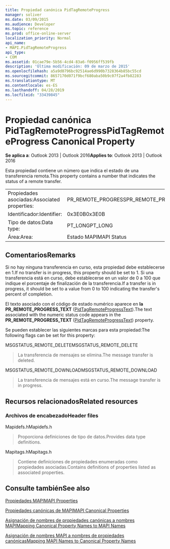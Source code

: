 ```yaml
---
title: Propiedad canónica PidTagRemoteProgress
manager: soliver
ms.date: 03/09/2015
ms.audience: Developer
ms.topic: reference
ms.prod: office-online-server
localization_priority: Normal
api_name:
- MAPI.PidTagRemoteProgress
api_type:
- COM
ms.assetid: 01cae79e-5b56-4cd4-83a6-f0956ff539fb
description: 'Última modificación: 09 de marzo de 2015'
ms.openlocfilehash: a5a9d0796bc92514ae6d990b7328364b85bc55cd
ms.sourcegitcommit: 8657170d071f9bcf680aba50b9c07f2a4fb82283
ms.translationtype: MT
ms.contentlocale: es-ES
ms.lasthandoff: 04/28/2019
ms.locfileid: "33439845"
---
```

# <a name="pidtagremoteprogress-canonical-property"></a><span data-ttu-id="db257-103">Propiedad canónica PidTagRemoteProgress</span><span class="sxs-lookup"><span data-stu-id="db257-103">PidTagRemoteProgress Canonical Property</span></span>

  
  
<span data-ttu-id="db257-104">**Se aplica a**: Outlook 2013 | Outlook 2016</span><span class="sxs-lookup"><span data-stu-id="db257-104">**Applies to**: Outlook 2013 | Outlook 2016</span></span> 
  
<span data-ttu-id="db257-105">Esta propiedad contiene un número que indica el estado de una transferencia remota.</span><span class="sxs-lookup"><span data-stu-id="db257-105">This property contains a number that indicates the status of a remote transfer.</span></span>
  
|||
|:-----|:-----|
|<span data-ttu-id="db257-106">Propiedades asociadas:</span><span class="sxs-lookup"><span data-stu-id="db257-106">Associated properties:</span></span>  <br/> |<span data-ttu-id="db257-107">PR_REMOTE_PROGRESS</span><span class="sxs-lookup"><span data-stu-id="db257-107">PR_REMOTE_PROGRESS</span></span>  <br/> |
|<span data-ttu-id="db257-108">Identificador:</span><span class="sxs-lookup"><span data-stu-id="db257-108">Identifier:</span></span>  <br/> |<span data-ttu-id="db257-109">0x3E0B</span><span class="sxs-lookup"><span data-stu-id="db257-109">0x3E0B</span></span>  <br/> |
|<span data-ttu-id="db257-110">Tipo de datos:</span><span class="sxs-lookup"><span data-stu-id="db257-110">Data type:</span></span>  <br/> |<span data-ttu-id="db257-111">PT_LONG</span><span class="sxs-lookup"><span data-stu-id="db257-111">PT_LONG</span></span>  <br/> |
|<span data-ttu-id="db257-112">Área:</span><span class="sxs-lookup"><span data-stu-id="db257-112">Area:</span></span>  <br/> |<span data-ttu-id="db257-113">Estado MAPI</span><span class="sxs-lookup"><span data-stu-id="db257-113">MAPI Status</span></span>  <br/> |
   
## <a name="remarks"></a><span data-ttu-id="db257-114">Comentarios</span><span class="sxs-lookup"><span data-stu-id="db257-114">Remarks</span></span>

<span data-ttu-id="db257-115">Si no hay ninguna transferencia en curso, esta propiedad debe establecerse en 1.</span><span class="sxs-lookup"><span data-stu-id="db257-115">If no transfer is in progress, this property should be set to 1.</span></span> <span data-ttu-id="db257-116">Si una transferencia está en curso, debe establecerse en un valor de 0 a 100 que indique el porcentaje de finalización de la transferencia.</span><span class="sxs-lookup"><span data-stu-id="db257-116">If a transfer is in progress, it should be set to a value from 0 to 100 indicating the transfer's percent of completion.</span></span>
  
<span data-ttu-id="db257-117">El texto asociado con el código de estado numérico aparece en **la PR_REMOTE_PROGRESS_TEXT** ([PidTagRemoteProgressText](pidtagremoteprogresstext-canonical-property.md)).</span><span class="sxs-lookup"><span data-stu-id="db257-117">The text associated with the numeric status code appears in the **PR_REMOTE_PROGRESS_TEXT** ([PidTagRemoteProgressText](pidtagremoteprogresstext-canonical-property.md)) property.</span></span>
  
<span data-ttu-id="db257-118">Se pueden establecer las siguientes marcas para esta propiedad:</span><span class="sxs-lookup"><span data-stu-id="db257-118">The following flags can be set for this property:</span></span>
  
<span data-ttu-id="db257-119">MSGSTATUS_REMOTE_DELETE</span><span class="sxs-lookup"><span data-stu-id="db257-119">MSGSTATUS_REMOTE_DELETE</span></span>
  
> <span data-ttu-id="db257-120">La transferencia de mensajes se elimina.</span><span class="sxs-lookup"><span data-stu-id="db257-120">The message transfer is deleted.</span></span>
    
<span data-ttu-id="db257-121">MSGSTATUS_REMOTE_DOWNLOAD</span><span class="sxs-lookup"><span data-stu-id="db257-121">MSGSTATUS_REMOTE_DOWNLOAD</span></span>
  
> <span data-ttu-id="db257-122">La transferencia de mensajes está en curso.</span><span class="sxs-lookup"><span data-stu-id="db257-122">The message transfer is in progress.</span></span>
    
## <a name="related-resources"></a><span data-ttu-id="db257-123">Recursos relacionados</span><span class="sxs-lookup"><span data-stu-id="db257-123">Related resources</span></span>

### <a name="header-files"></a><span data-ttu-id="db257-124">Archivos de encabezado</span><span class="sxs-lookup"><span data-stu-id="db257-124">Header files</span></span>

<span data-ttu-id="db257-125">Mapidefs.h</span><span class="sxs-lookup"><span data-stu-id="db257-125">Mapidefs.h</span></span>
  
> <span data-ttu-id="db257-126">Proporciona definiciones de tipo de datos.</span><span class="sxs-lookup"><span data-stu-id="db257-126">Provides data type definitions.</span></span>
    
<span data-ttu-id="db257-127">Mapitags.h</span><span class="sxs-lookup"><span data-stu-id="db257-127">Mapitags.h</span></span>
  
> <span data-ttu-id="db257-128">Contiene definiciones de propiedades enumeradas como propiedades asociadas.</span><span class="sxs-lookup"><span data-stu-id="db257-128">Contains definitions of properties listed as associated properties.</span></span>
    
## <a name="see-also"></a><span data-ttu-id="db257-129">Consulte también</span><span class="sxs-lookup"><span data-stu-id="db257-129">See also</span></span>



[<span data-ttu-id="db257-130">Propiedades MAPI</span><span class="sxs-lookup"><span data-stu-id="db257-130">MAPI Properties</span></span>](mapi-properties.md)
  
[<span data-ttu-id="db257-131">Propiedades canónicas de MAPI</span><span class="sxs-lookup"><span data-stu-id="db257-131">MAPI Canonical Properties</span></span>](mapi-canonical-properties.md)
  
[<span data-ttu-id="db257-132">Asignación de nombres de propiedades canónicas a nombres MAPI</span><span class="sxs-lookup"><span data-stu-id="db257-132">Mapping Canonical Property Names to MAPI Names</span></span>](mapping-canonical-property-names-to-mapi-names.md)
  
[<span data-ttu-id="db257-133">Asignación de nombres MAPI a nombres de propiedades canónicas</span><span class="sxs-lookup"><span data-stu-id="db257-133">Mapping MAPI Names to Canonical Property Names</span></span>](mapping-mapi-names-to-canonical-property-names.md)

